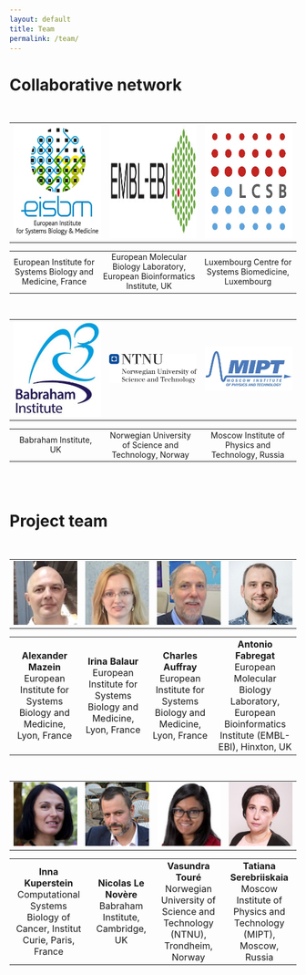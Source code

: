 ```yaml
---
layout: default
title: Team
permalink: /team/
---
```


# Collaborative network

<div>
    
<br />
<td valign="middle">
<table>
    <tr>
      <td width="300" align="center" valign="middle"><img src="/images/logos/eisbm_logo.jpg" height="200"/></td>
      <td style="width: 300px;" align="center" valign="middle"><img src="/images/logos/embl-ebi_logo.jpg" height="200"/></td>
      <td style="width: 300px;" align="center" valign="middle"><img src="/images/logos/lcsb_logo.jpg" height="200"/></td>
    </tr>
</table>
<table>
    <tr>
      <td style="width: 300px;" align="center">European Institute for Systems Biology and Medicine, France</td>
      <td style="width: 300px;" align="center">European Molecular Biology Laboratory, European Bioinformatics Institute, UK</td>
      <td style="width: 300px;" align="center">Luxembourg Centre for Systems Biomedicine, Luxembourg</td>
    </tr>
</table>

<br />

<table>
    <tr>
      <td style="width: 300px;" align="center" valign="middle"><img src="/images/logos/babraham_logo.jpg" width="180"/></td>
      <td style="width: 300px;" align="center" valign="middle"><img src="/images/logos/ntnu_logo.jpg" width="290"/></td>
      <td style="width: 300px;" align="center" valign="middle"><img src="/images/logos/mipt_logo.jpg" width="290"/></td>
    </tr>
</table>
<table>
    <tr>
      <td style="width: 300px;" align="center">Babraham Institute, UK</td>
      <td style="width: 300px;" align="center">Norwegian University of Science and Technology, Norway</td>
      <td style="width: 300px;" align="center">Moscow Institute of Physics and Technology, Russia</td>
    </tr>
</table>

</div>

<br />
<br />


# Project team


<br />

<table>
    <tr>
      <td style="width: 220px;" align="center"><img src="/images/team/AlexanderMazein.jpg" width="140"/></td>
      <td style="width: 220px;" align="center"><img src="/images/team/IrinaBalaur.jpg" width="140"/></td>
      <td style="width: 220px;" align="center"><img src="/images/team/CharlesAuffray.jpg" width="140"/></td>
      <td style="width: 220px;" align="center"><img src="/images/team/AntonioFabregat.jpg" width="140"/></td>
    </tr>
</table>
<table>
    <tr>
      <td style="width: 220px;" align="center"><font size="3"><strong>Alexander Mazein</strong><br />European Institute for Systems Biology and Medicine, Lyon, France</font></td>
      <td style="width: 220px;" align="center"><font size="3"><strong>Irina Balaur</strong><br />European Institute for Systems Biology and Medicine, Lyon, France</font></td>
      <td style="width: 220px;" align="center"><font size="3"><strong>Charles Auffray</strong><br />European Institute for Systems Biology and Medicine, Lyon, France</font></td>
      <td style="width: 220px;" align="center"><font size="3"><strong>Antonio Fabregat</strong><br />European Molecular Biology Laboratory, European Bioinformatics Institute (EMBL-EBI), Hinxton, UK</font></td>
    </tr>
</table>

<br />

<table>
    <tr>
      <td style="width: 220px;" align="center"><img src="/images/team/InnaKuperstein.jpg" width="140"/></td>
      <td style="width: 220px;" align="center"><img src="/images/team/NicolasLeNovere.jpg" width="140"/></td>
      <td style="width: 220px;" align="center"><img src="/images/team/VasundraToure.jpg" width="140"/></td>
      <td style="width: 220px;" align="center"><img src="/images/team/TatianaSerebriiskaia.jpg" width="140"/></td>
    </tr>
</table>
<table>
    <tr>
      <td style="width: 220px;" align="center"><font size="3"><strong>Inna Kuperstein</strong><br />Computational Systems Biology of Cancer, Institut Curie, Paris, France</font></td>
      <td style="width: 220px;" align="center"><font size="3"><strong>Nicolas Le Novère</strong><br />Babraham Institute, Cambridge, UK</font></td>
      <td style="width: 220px;" align="center"><font size="3"><strong>Vasundra Touré</strong><br />Norwegian University of Science and Technology (NTNU), Trondheim, Norway</font></td>
      <td style="width: 220px;" align="center"><font size="3"><strong>Tatiana Serebriiskaia</strong><br />Moscow Institute of Physics and Technology (MIPT), Moscow, Russia</font></td>
    </tr>
</table>





